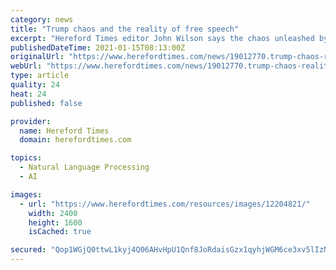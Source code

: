 ```yaml
---
category: news
title: "Trump chaos and the reality of free speech"
excerpt: "Hereford Times editor John Wilson says the chaos unleashed by President Trump is forcing social media to pay heed to the sort of rules and"
publishedDateTime: 2021-01-15T08:13:00Z
originalUrl: "https://www.herefordtimes.com/news/19012770.trump-chaos-reality-free-speech/"
webUrl: "https://www.herefordtimes.com/news/19012770.trump-chaos-reality-free-speech/"
type: article
quality: 24
heat: 24
published: false

provider:
  name: Hereford Times
  domain: herefordtimes.com

topics:
  - Natural Language Processing
  - AI

images:
  - url: "https://www.herefordtimes.com/resources/images/12204821/"
    width: 2400
    height: 1600
    isCached: true

secured: "Qop1WGjQ0ttwL1kyj4Q06AHvHpU1Qnf8JoRdaisGzx1qyhjWGM6ce3xv5lIzNYiNxRhnB+AYijSgyl+STXRpyzWJRH4CZOU3O2oL1kSh5skcyLCOu/nBvIC+XTfzo0ycSaOqFqWfMSdpncT30yTQpmY8cBUaJFoVNwl3xBEmQJ5iNZGDZZ89mQbN1PX8alcvBB4CyJEAk0G+HzOfSlyj6tTWfN1+xEjI0u5xAnhYashwIAmhhRW2vQadiW80vApup9LLeh9MHPi3HYiK8V85xkzD9zqmLsigThw1vBD9ezbn+bQOA71HagjvpsRFl0J1iMYDs13U8Yq+78q+qpyZ9qbLuLPGxyCtFx/bf98KXz8=;YNk1XXGN5xHYZgfimHJ7dQ=="
---
```



